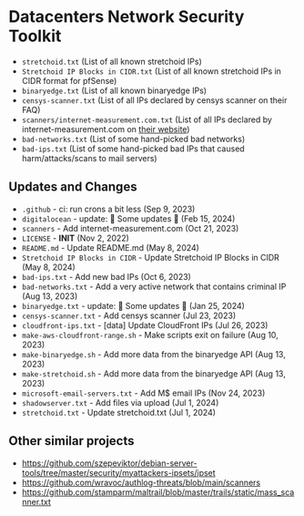 # Datacenters Network Security Toolkit

- `stretchoid.txt` (List of all known stretchoid IPs)
- `Stretchoid IP Blocks in CIDR.txt` (List of all known stretchoid IPs in CIDR format for pfSense)
- `binaryedge.txt` (List of all known binaryedge IPs)
- `censys-scanner.txt` (List of all IPs declared by censys scanner on their FAQ)
- `scanners/internet-measurement.com.txt` (List of all IPs declared by internet-measurement.com on [their website](https://internet-measurement.com/#ips))
- `bad-networks.txt` (List of some hand-picked bad networks)
- `bad-ips.txt` (List of some hand-picked bad IPs that caused harm/attacks/scans to mail servers)

## Updates and Changes

- `.github` - ci: run crons a bit less (Sep 9, 2023)
- `digitalocean` - update: 🤖 Some updates 🤖 (Feb 15, 2024)
- `scanners` - Add internet-measurement.com (Oct 21, 2023)
- `LICENSE` - __INIT__ (Nov 2, 2022)
- `README.md` - Update README.md (May 8, 2024)
- `Stretchoid IP Blocks in CIDR` - Update Stretchoid IP Blocks in CIDR (May 8, 2024)
- `bad-ips.txt` - Add new bad IPs (Oct 6, 2023)
- `bad-networks.txt` - Add a very active network that contains criminal IP (Aug 13, 2023)
- `binaryedge.txt` - update: 🤖 Some updates 🤖 (Jan 25, 2024)
- `censys-scanner.txt` - Add censys scanner (Jul 23, 2023)
- `cloudfront-ips.txt` - [data] Update CloudFront IPs (Jul 26, 2023)
- `make-aws-cloudfront-range.sh` - Make scripts exit on failure (Aug 10, 2023)
- `make-binaryedge.sh` - Add more data from the binaryedge API (Aug 13, 2023)
- `make-stretchoid.sh` - Add more data from the binaryedge API (Aug 13, 2023)
- `microsoft-email-servers.txt` - Add M$ email IPs (Nov 24, 2023)
- `shadowserver.txt` - Add files via upload (Jul 1, 2024)
- `stretchoid.txt` - Update stretchoid.txt (Jul 1, 2024)


## Other similar projects

- https://github.com/szepeviktor/debian-server-tools/tree/master/security/myattackers-ipsets/ipset
- https://github.com/wravoc/authlog-threats/blob/main/scanners
- https://github.com/stamparm/maltrail/blob/master/trails/static/mass_scanner.txt
